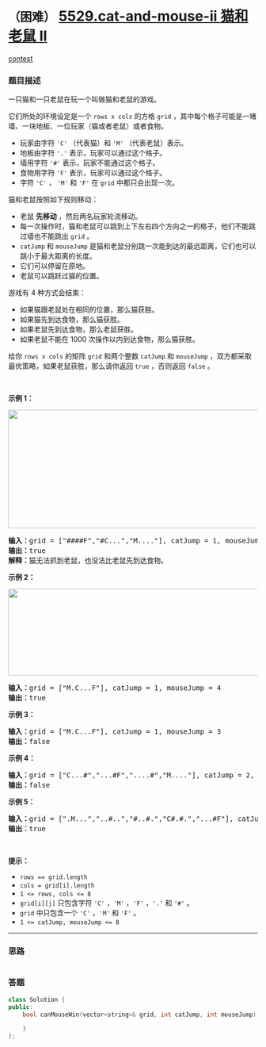 # `（困难）` [5529.cat-and-mouse-ii 猫和老鼠 II](https://leetcode-cn.com/problems/cat-and-mouse-ii/)

[contest](https://leetcode-cn.com/contest/weekly-contest-224/problems/cat-and-mouse-ii/)

### 题目描述
<div class="notranslate"><p>一只猫和一只老鼠在玩一个叫做猫和老鼠的游戏。</p>

<p>它们所处的环境设定是一个&nbsp;<code>rows x cols</code>&nbsp;的方格 <code>grid</code>&nbsp;，其中每个格子可能是一堵墙、一块地板、一位玩家（猫或者老鼠）或者食物。</p>

<ul>
	<li>玩家由字符&nbsp;<code>'C'</code>&nbsp;（代表猫）和&nbsp;<code>'M'</code>&nbsp;（代表老鼠）表示。</li>
	<li>地板由字符&nbsp;<code>'.'</code>&nbsp;表示，玩家可以通过这个格子。</li>
	<li>墙用字符&nbsp;<code>'#'</code>&nbsp;表示，玩家不能通过这个格子。</li>
	<li>食物用字符&nbsp;<code>'F'</code>&nbsp;表示，玩家可以通过这个格子。</li>
	<li>字符&nbsp;<code>'C'</code>&nbsp;，&nbsp;<code>'M'</code>&nbsp;和&nbsp;<code>'F'</code>&nbsp;在&nbsp;<code>grid</code>&nbsp;中都只会出现一次。</li>
</ul>

<p>猫和老鼠按照如下规则移动：</p>

<ul>
	<li>老鼠 <strong>先移动</strong>&nbsp;，然后两名玩家轮流移动。</li>
	<li>每一次操作时，猫和老鼠可以跳到上下左右四个方向之一的格子，他们不能跳过墙也不能跳出&nbsp;<code>grid</code>&nbsp;。</li>
	<li><code>catJump</code> 和&nbsp;<code>mouseJump</code>&nbsp;是猫和老鼠分别跳一次能到达的最远距离，它们也可以跳小于最大距离的长度。</li>
	<li>它们可以停留在原地。</li>
	<li>老鼠可以跳跃过猫的位置。</li>
</ul>

<p>游戏有 4 种方式会结束：</p>

<ul>
	<li>如果猫跟老鼠处在相同的位置，那么猫获胜。</li>
	<li>如果猫先到达食物，那么猫获胜。</li>
	<li>如果老鼠先到达食物，那么老鼠获胜。</li>
	<li>如果老鼠不能在 1000 次操作以内到达食物，那么猫获胜。</li>
</ul>

<p>给你&nbsp;<code>rows x cols</code>&nbsp;的矩阵&nbsp;<code>grid</code>&nbsp;和两个整数&nbsp;<code>catJump</code>&nbsp;和&nbsp;<code>mouseJump</code>&nbsp;，双方都采取最优策略，如果老鼠获胜，那么请你返回&nbsp;<code>true</code>&nbsp;，否则返回 <code>false</code>&nbsp;。</p>

<p>&nbsp;</p>

<p><strong>示例 1：</strong></p>

<p><strong><img style="width: 580px; height: 239px;" src="https://assets.leetcode-cn.com/aliyun-lc-upload/uploads/2021/01/17/sample_111_1955.png" alt=""></strong></p>

<pre><b>输入：</b>grid = ["####F","#C...","M...."], catJump = 1, mouseJump = 2
<b>输出：</b>true
<b>解释：</b>猫无法抓到老鼠，也没法比老鼠先到达食物。
</pre>

<p><strong>示例 2：</strong></p>

<p><img style="width: 580px; height: 175px;" src="https://assets.leetcode-cn.com/aliyun-lc-upload/uploads/2021/01/17/sample_2_1955.png" alt=""></p>

<pre><b>输入：</b>grid = ["M.C...F"], catJump = 1, mouseJump = 4
<b>输出：</b>true
</pre>

<p><strong>示例 3：</strong></p>

<pre><b>输入：</b>grid = ["M.C...F"], catJump = 1, mouseJump = 3
<b>输出：</b>false
</pre>

<p><strong>示例 4：</strong></p>

<pre><b>输入：</b>grid = ["C...#","...#F","....#","M...."], catJump = 2, mouseJump = 5
<b>输出：</b>false
</pre>

<p><strong>示例 5：</strong></p>

<pre><b>输入：</b>grid = [".M...","..#..","#..#.","C#.#.","...#F"], catJump = 3, mouseJump = 1
<b>输出：</b>true
</pre>

<p>&nbsp;</p>

<p><strong>提示：</strong></p>

<ul>
	<li><code>rows == grid.length</code></li>
	<li><code>cols = grid[i].length</code></li>
	<li><code>1 &lt;= rows, cols &lt;= 8</code></li>
	<li><code>grid[i][j]</code> 只包含字符&nbsp;<code>'C'</code>&nbsp;，<code>'M'</code>&nbsp;，<code>'F'</code>&nbsp;，<code>'.'</code>&nbsp;和&nbsp;<code>'#'</code>&nbsp;。</li>
	<li><code>grid</code>&nbsp;中只包含一个&nbsp;<code>'C'</code>&nbsp;，<code>'M'</code>&nbsp;和&nbsp;<code>'F'</code>&nbsp;。</li>
	<li><code>1 &lt;= catJump, mouseJump &lt;= 8</code></li>
</ul>
</div>

---
### 思路
```
```



### 答题
``` C++
class Solution {
public:
    bool canMouseWin(vector<string>& grid, int catJump, int mouseJump) {

    }
};
```




